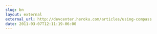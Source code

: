 ```yaml
---
slug: bn
layout: external
external_url: http://devcenter.heroku.com/articles/using-compass
date: 2011-03-07T12:11:19-06:00
---
```

